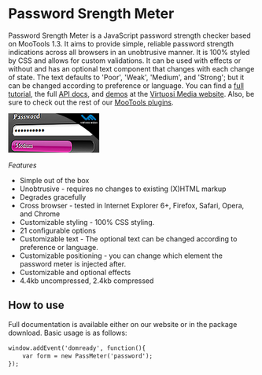 Password Srength Meter
===========

Password Srength Meter is a JavaScript password strength checker based on MooTools 1.3. It aims to provide simple, reliable password strength indications across all browsers in an unobtrusive manner. It is 100% styled by CSS and allows for custom validations. It can be used with effects or without and has an optional text component that changes with each change of state. The text defaults to 'Poor', 'Weak', 'Medium', and 'Strong'; but it can be changed according to preference or language.
You can find a [full tutorial](http://www.virtuosimedia.com/dev/javascript/mootools-plugins/password-strength-meter/tutorial), the full [API docs](http://www.virtuosimedia.com/dev/javascript/mootools-plugins/password-strength-meter/api-documentation), and [demos](http://www.virtuosimedia.com/dev/javascript/mootools-plugins/password-strength-meter/demos) at the [Virtuosi Media website](http://www.virtuosimedia.com/). Also, be sure to check out the rest of our [MooTools plugins](http://www.virtuosimedia.com/dev/javascript/mootools-plugins/).

![Screenshot](https://github.com/VirtuosiMedia/Password-Strength-Meter/raw/master/password-strength-checker.png)

*Features*

* Simple out of the box
* Unobtrusive - requires no changes to existing (X)HTML markup
* Degrades gracefully
* Cross browser - tested in Internet Explorer 6+, Firefox, Safari, Opera, and Chrome
* Customizable styling - 100% CSS styling.
* 21 configurable options 
* Customizable text - The optional text can be changed according to preference or language.
* Customizable positioning - you can change which element the password meter is injected after.
* Customizable and optional effects
* 4.4kb uncompressed, 2.4kb compressed

How to use
----------

Full documentation is available either on our website or in the package download. Basic usage is as follows:

	window.addEvent('domready', function(){
		var form = new PassMeter('password');
	});